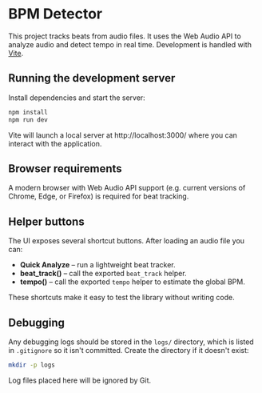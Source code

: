 # BPM Detector

This project tracks beats from audio files. It uses the Web Audio API to analyze audio and detect tempo in real time. Development is handled with [Vite](https://vitejs.dev/).

## Running the development server

Install dependencies and start the server:

```sh
npm install
npm run dev
```

Vite will launch a local server at http://localhost:3000/ where you can interact with the application.

## Browser requirements

A modern browser with Web Audio API support (e.g. current versions of Chrome, Edge, or Firefox) is required for beat tracking.

## Helper buttons

The UI exposes several shortcut buttons. After loading an audio file you can:

- **Quick Analyze** – run a lightweight beat tracker.
- **beat_track()** – call the exported `beat_track` helper.
- **tempo()** – call the exported `tempo` helper to estimate the global BPM.

These shortcuts make it easy to test the library without writing code.

## Debugging

Any debugging logs should be stored in the `logs/` directory, which is listed in `.gitignore` so it isn't committed. Create the directory if it doesn't exist:

```sh
mkdir -p logs
```

Log files placed here will be ignored by Git.
